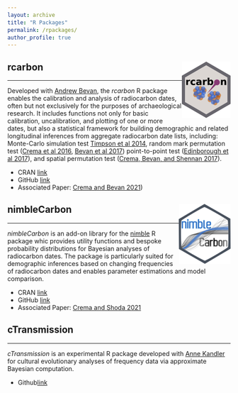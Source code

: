 ```yaml
---
layout: archive
title: "R Packages"
permalink: /rpackages/
author_profile: true
---
```



## rcarbon <img src="./files/rcarbon.png" align="right" />
---
Developed with [Andrew Bevan](https://www.ucl.ac.uk/archaeology/people/andrew-bevan-professor-spatial-and-comparative-archaeology), the _rcarbon_ R package enables the calibration and analysis of radiocarbon dates, often but not exclusively for the purposes of archaeological research. It includes functions not only for basic calibration, uncalibration, and plotting of one or more dates, but also a statistical framework for building demographic and related longitudinal inferences from aggregate radiocarbon date lists, including: Monte-Carlo simulation test [Timpson et al 2014](https://doi.org/10.1016/j.jas.2014.08.011), random mark permutation test ([Crema et al 2016](https://doi.org/10.1371/journal.pone.0154809), [Bevan et al 2017](https://doi.org/10.1073/pnas.1709190114)) point-to-point test ([Edinborough et al 2017](https://doi.org/10.1073/pnas.1713012114)), and spatial permutation test ([Crema, Bevan, and Shennan 2017](https://doi.org/10.1016/j.jas.2017.09.007)). 

* CRAN [link](https://CRAN.R-project.org/package=rcarbon)
* GitHub [link](https://github.com/ahb108/rcarbon)
* Associated Paper: [Crema and Bevan 2021](https://doi.org/10.1017/RDC.2020.95))

## nimbleCarbon <img src="./files/nimblecarbon.png" align="right"/>
---
_nimbleCarbon_ is an add-on library for the [nimble](https://CRAN.R-project.org/package=nimble) R package whic provides utility functions and bespoke probability distributions for Bayesian analyses of radiocarbon dates. The package is particularly suited for demographic inferences based on changing frequencies of radiocarbon dates and enables parameter estimations and model comparison. 


* CRAN [link](https://CRAN.R-project.org/package=nimbleCarbon)
* GitHub [link](https://github.com/ercrema/nimbleCarbon)
* Associated Paper: [Crema and Shoda 2021](https://doi.org/10.1371/journal.pone.0251695)


## cTransmission
---
_cTransmission_ is an experimental R package developed with [Anne Kandler](https://www.eva.mpg.de/ecology/staff/anne-kandler/) for cultural evolutionary analyses of frequency data via approximate Bayesian computation.

* Github[link](https://github.com/ercrema/cTransmission)




